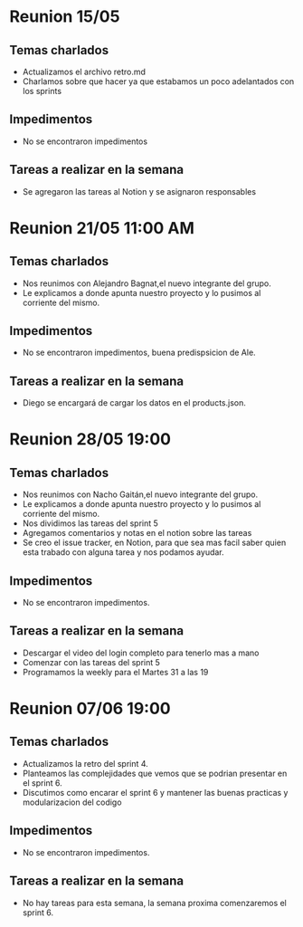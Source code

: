 # Reunion 15/05

## Temas charlados

- Actualizamos el archivo retro.md
- Charlamos sobre que hacer ya que estabamos un poco adelantados con los sprints

## Impedimentos

- No se encontraron impedimentos

## Tareas a realizar en la semana

- Se agregaron las tareas al Notion y se asignaron responsables

# Reunion 21/05 11:00 AM

## Temas charlados

- Nos reunimos con Alejandro Bagnat,el nuevo integrante del grupo.
- Le explicamos a donde apunta nuestro proyecto y lo pusimos al corriente del mismo.

## Impedimentos

- No se encontraron impedimentos, buena predispsicion de Ale.

## Tareas a realizar en la semana

- Diego se encargará de cargar los datos en el products.json.

# Reunion 28/05 19:00

## Temas charlados

- Nos reunimos con Nacho Gaitán,el nuevo integrante del grupo.
- Le explicamos a donde apunta nuestro proyecto y lo pusimos al corriente del mismo.
- Nos dividimos las tareas del sprint 5
- Agregamos comentarios y notas en el notion sobre las tareas
- Se creo el issue tracker, en Notion, para que sea mas facil saber quien esta trabado con alguna tarea y nos podamos ayudar.

## Impedimentos

- No se encontraron impedimentos.

## Tareas a realizar en la semana

- Descargar el video del login completo para tenerlo mas a mano
- Comenzar con las tareas del sprint 5
- Programamos la weekly para el Martes 31 a las 19

# Reunion 07/06 19:00

## Temas charlados

- Actualizamos la retro del sprint 4.
- Planteamos las complejidades que vemos que se podrian presentar en el sprint 6.
- Discutimos como encarar el sprint 6 y mantener las buenas practicas y modularizacion del codigo

## Impedimentos

- No se encontraron impedimentos.

## Tareas a realizar en la semana

- No hay tareas para esta semana, la semana proxima comenzaremos el sprint 6.
